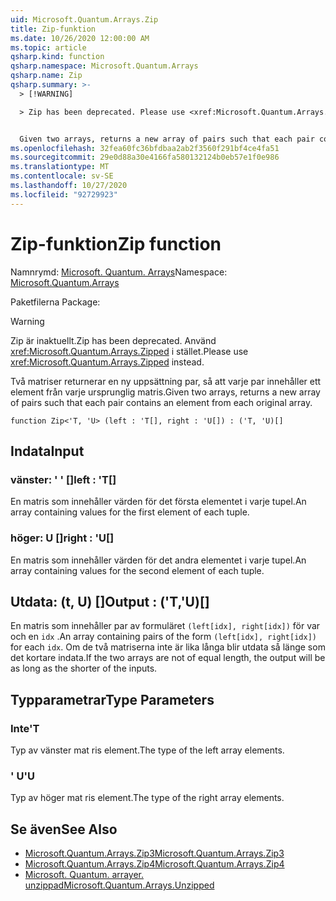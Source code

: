 ```yaml
---
uid: Microsoft.Quantum.Arrays.Zip
title: Zip-funktion
ms.date: 10/26/2020 12:00:00 AM
ms.topic: article
qsharp.kind: function
qsharp.namespace: Microsoft.Quantum.Arrays
qsharp.name: Zip
qsharp.summary: >-
  > [!WARNING]

  > Zip has been deprecated. Please use <xref:Microsoft.Quantum.Arrays.Zipped> instead.


  Given two arrays, returns a new array of pairs such that each pair contains an element from each original array.
ms.openlocfilehash: 32fea60fc36bfdbaa2ab2f3560f291bf4ce4fa51
ms.sourcegitcommit: 29e0d88a30e4166fa580132124b0eb57e1f0e986
ms.translationtype: MT
ms.contentlocale: sv-SE
ms.lasthandoff: 10/27/2020
ms.locfileid: "92729923"
---
```

# <a name="zip-function"></a><span data-ttu-id="9fda1-102">Zip-funktion</span><span class="sxs-lookup"><span data-stu-id="9fda1-102">Zip function</span></span>

<span data-ttu-id="9fda1-103">Namnrymd: [Microsoft. Quantum. Arrays](xref:Microsoft.Quantum.Arrays)</span><span class="sxs-lookup"><span data-stu-id="9fda1-103">Namespace: [Microsoft.Quantum.Arrays](xref:Microsoft.Quantum.Arrays)</span></span>

<span data-ttu-id="9fda1-104">Paketfilerna [](https://nuget.org/packages/)</span><span class="sxs-lookup"><span data-stu-id="9fda1-104">Package: [](https://nuget.org/packages/)</span></span>


> [!WARNING]
> <span data-ttu-id="9fda1-105">Zip är inaktuellt.</span><span class="sxs-lookup"><span data-stu-id="9fda1-105">Zip has been deprecated.</span></span> <span data-ttu-id="9fda1-106">Använd <xref:Microsoft.Quantum.Arrays.Zipped> i stället.</span><span class="sxs-lookup"><span data-stu-id="9fda1-106">Please use <xref:Microsoft.Quantum.Arrays.Zipped> instead.</span></span>

<span data-ttu-id="9fda1-107">Två matriser returnerar en ny uppsättning par, så att varje par innehåller ett element från varje ursprunglig matris.</span><span class="sxs-lookup"><span data-stu-id="9fda1-107">Given two arrays, returns a new array of pairs such that each pair contains an element from each original array.</span></span>

```qsharp
function Zip<'T, 'U> (left : 'T[], right : 'U[]) : ('T, 'U)[]
```


## <a name="input"></a><span data-ttu-id="9fda1-108">Indata</span><span class="sxs-lookup"><span data-stu-id="9fda1-108">Input</span></span>

### <a name="left--t"></a><span data-ttu-id="9fda1-109">vänster: ' ' []</span><span class="sxs-lookup"><span data-stu-id="9fda1-109">left : 'T[]</span></span>

<span data-ttu-id="9fda1-110">En matris som innehåller värden för det första elementet i varje tupel.</span><span class="sxs-lookup"><span data-stu-id="9fda1-110">An array containing values for the first element of each tuple.</span></span>


### <a name="right--u"></a><span data-ttu-id="9fda1-111">höger: U []</span><span class="sxs-lookup"><span data-stu-id="9fda1-111">right : 'U[]</span></span>

<span data-ttu-id="9fda1-112">En matris som innehåller värden för det andra elementet i varje tupel.</span><span class="sxs-lookup"><span data-stu-id="9fda1-112">An array containing values for the second element of each tuple.</span></span>



## <a name="output--tu"></a><span data-ttu-id="9fda1-113">Utdata: (t, U) []</span><span class="sxs-lookup"><span data-stu-id="9fda1-113">Output : ('T,'U)[]</span></span>

<span data-ttu-id="9fda1-114">En matris som innehåller par av formuläret `(left[idx], right[idx])` för var och en `idx` .</span><span class="sxs-lookup"><span data-stu-id="9fda1-114">An array containing pairs of the form `(left[idx], right[idx])` for each `idx`.</span></span> <span data-ttu-id="9fda1-115">Om de två matriserna inte är lika långa blir utdata så länge som det kortare indata.</span><span class="sxs-lookup"><span data-stu-id="9fda1-115">If the two arrays are not of equal length, the output will be as long as the shorter of the inputs.</span></span>

## <a name="type-parameters"></a><span data-ttu-id="9fda1-116">Typparametrar</span><span class="sxs-lookup"><span data-stu-id="9fda1-116">Type Parameters</span></span>

### <a name="t"></a><span data-ttu-id="9fda1-117">Inte</span><span class="sxs-lookup"><span data-stu-id="9fda1-117">'T</span></span>

<span data-ttu-id="9fda1-118">Typ av vänster mat ris element.</span><span class="sxs-lookup"><span data-stu-id="9fda1-118">The type of the left array elements.</span></span>
### <a name="u"></a><span data-ttu-id="9fda1-119">' U</span><span class="sxs-lookup"><span data-stu-id="9fda1-119">'U</span></span>

<span data-ttu-id="9fda1-120">Typ av höger mat ris element.</span><span class="sxs-lookup"><span data-stu-id="9fda1-120">The type of the right array elements.</span></span>

## <a name="see-also"></a><span data-ttu-id="9fda1-121">Se även</span><span class="sxs-lookup"><span data-stu-id="9fda1-121">See Also</span></span>

- [<span data-ttu-id="9fda1-122">Microsoft.Quantum.Arrays.Zip3</span><span class="sxs-lookup"><span data-stu-id="9fda1-122">Microsoft.Quantum.Arrays.Zip3</span></span>](xref:Microsoft.Quantum.Arrays.Zip3)
- [<span data-ttu-id="9fda1-123">Microsoft.Quantum.Arrays.Zip4</span><span class="sxs-lookup"><span data-stu-id="9fda1-123">Microsoft.Quantum.Arrays.Zip4</span></span>](xref:Microsoft.Quantum.Arrays.Zip4)
- [<span data-ttu-id="9fda1-124">Microsoft. Quantum. arrayer. unzippad</span><span class="sxs-lookup"><span data-stu-id="9fda1-124">Microsoft.Quantum.Arrays.Unzipped</span></span>](xref:Microsoft.Quantum.Arrays.Unzipped)
